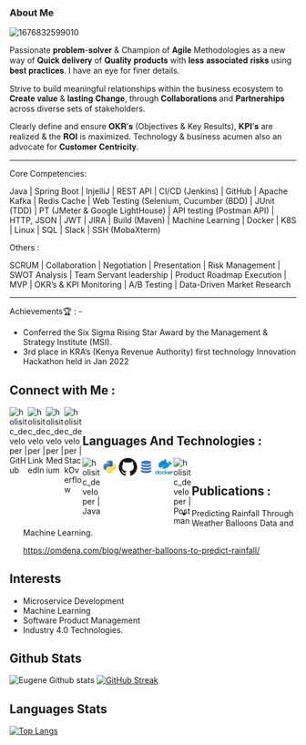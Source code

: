 ### About Me

![1676832599010](https://user-images.githubusercontent.com/70195777/229319128-f43918a6-194d-4b07-9db8-a438482f1a2f.jpg)

Passionate 𝐩𝐫𝐨𝐛𝐥𝐞𝐦-𝐬𝐨𝐥𝐯𝐞𝐫 & Champion of 𝐀𝐠𝐢𝐥𝐞 Methodologies as a new way of 𝐐𝐮𝐢𝐜𝐤 𝐝𝐞𝐥𝐢𝐯𝐞𝐫𝐲 of 𝐐𝐮𝐚𝐥𝐢𝐭𝐲 𝐩𝐫𝐨𝐝𝐮𝐜𝐭𝐬 with 𝐥𝐞𝐬𝐬 𝐚𝐬𝐬𝐨𝐜𝐢𝐚𝐭𝐞𝐝 𝐫𝐢𝐬𝐤𝐬 using 𝐛𝐞𝐬𝐭 𝐩𝐫𝐚𝐜𝐭𝐢𝐜𝐞𝐬. I have an eye for finer details. 

Strive to build meaningful relationships within the business ecosystem to 𝐂𝐫𝐞𝐚𝐭𝐞 𝐯𝐚𝐥𝐮𝐞 & 𝐥𝐚𝐬𝐭𝐢𝐧𝐠 𝐂𝐡𝐚𝐧𝐠𝐞, through 𝐂𝐨𝐥𝐥𝐚𝐛𝐨𝐫𝐚𝐭𝐢𝐨𝐧𝐬 and 𝐏𝐚𝐫𝐭𝐧𝐞𝐫𝐬𝐡𝐢𝐩𝐬 across diverse sets of stakeholders. 

Clearly define and ensure 𝐎𝐊𝐑’𝐬 (Objectives & Key Results), 𝐊𝐏𝐈’𝐬 are realized & the 𝐑𝐎𝐈 is maximized. Technology & business acumen also an advocate for 𝐂𝐮𝐬𝐭𝐨𝐦𝐞𝐫 𝐂𝐞𝐧𝐭𝐫𝐢𝐜𝐢𝐭𝐲.

 _ _ _ _ _ _ _ _ _ _ _ _ _ _ _ _ _ _ _ _ _ _ _ _ _

Core Competencies:

Java | Spring Boot | InjelliJ | REST API | CI/CD (Jenkins) | GitHub | Apache Kafka | Redis Cache | Web Testing (Selenium, Cucumber (BDD) | JUnit (TDD) | PT (JMeter & Google LightHouse) | API testing (Postman API) | HTTP, JSON | JWT | JIRA | Build (Maven) | Machine Learning | Docker | K8S | Linux | SQL | Slack | SSH (MobaXterm)

Others :

SCRUM | Collaboration | Negotiation | Presentation | Risk Management | SWOT Analysis | Team Servant leadership | Product Roadmap Execution | MVP | OKR’s & KPI Monitoring | A/B Testing | Data-Driven Market Research 

_ _ _ _ _ _ _ _ _ _ _ _ _ _ _ _ _ _ _ _ _ _ _ _ _

Achievements🏆 : -
* Conferred the Six Sigma Rising Star Award by the Management & Strategy Institute (MSI).
* 3rd place in KRA’s (Kenya Revenue Authority) first technology Innovation Hackathon held in Jan 2022

## Connect with Me :
<a href ="https://github.com/EugeneGitonga" >
<img align="left" alt="holisitc_developer | GitHub" width="32px" src="https://cdn.jsdelivr.net/npm/simple-icons@v3/icons/github.svg"/>
</a>
<a href ="https://www.linkedin.com/mwlite/in/eugene-gitonga-b29730163" >
<img align="left" alt="holisitc_developer | LinkedIn" width="32px" src="https://cdn.jsdelivr.net/npm/simple-icons@v3/icons/linkedin.svg" />
</a>
<a href ="https://medium.com/@eugenegitongamuiru" >
<img align="left" alt="holisitc_developer | Medium" width="32px" src="https://cdn.jsdelivr.net/npm/simple-icons@v3/icons/medium.svg"/>
</a>
<a href ="https://stackoverflow.com/users/19410384/eugene-gitonga?tab=profile" >
<img align="left" alt="holisitc_developer | StackOverflow" width="32px" src="https://cdn.jsdelivr.net/npm/simple-icons@v3/icons/stackoverflow.svg"/>
</a>

<br/>

## Languages And Technologies :
<img align="left" alt="holisitc_developer | Java" width="32px" src="https://cdn.jsdelivr.net/npm/simple-icons@v3/icons/java.svg"/>
<img align="left" alt="python" width="32px" src="https://raw.githubusercontent.com/github/explore/80688e429a7d4ef2fca1e82350fe8e3517d3494d/topics/python/python.png" />
<img align="left" alt="GitHub" width="32px" src="https://raw.githubusercontent.com/github/explore/78df643247d429f6cc873026c0622819ad797942/topics/github/github.png" />
<img align="left" alt="SQL" width="32px" src="https://raw.githubusercontent.com/github/explore/80688e429a7d4ef2fca1e82350fe8e3517d3494d/topics/sql/sql.png" />
<img align="left" alt="Docker" width="32px" src="https://raw.githubusercontent.com/github/explore/80688e429a7d4ef2fca1e82350fe8e3517d3494d/topics/docker/docker.png" />
<img align="left" alt="holisitc_developer | Postman" width="32px" src="https://cdn.jsdelivr.net/npm/simple-icons@v3/icons/postman.svg"/>
<br/>

## Publications :
* Predicting Rainfall Through Weather Balloons Data and Machine Learning.
  
  https://omdena.com/blog/weather-balloons-to-predict-rainfall/ 

## Interests
*  Microservice Development
*  Machine Learning
*  Software Product Management
*  Industry 4.0 Technologies.

## Github Stats
![Eugene Github stats](https://github-readme-stats.vercel.app/api?username=EugeneGitonga&show_icons=true&theme=radical)
[![GitHub Streak](http://github-readme-streak-stats.herokuapp.com?user=EugeneGitonga&theme=dark&background=000000)](https://git.io/streak-stats)

## Languages Stats
[![Top Langs](https://github-readme-stats.vercel.app/api/top-langs/?username=EugeneGitonga&layout=compact&theme=vision-friendly-dark)](https://github.com/hackster254/github-readme-stats)
